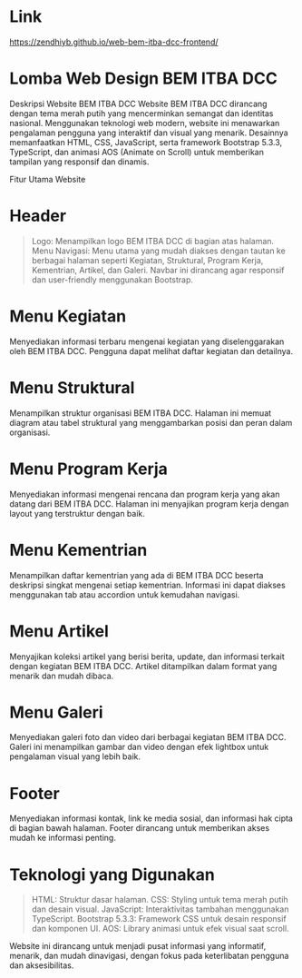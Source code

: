 # Link
https://zendhiyb.github.io/web-bem-itba-dcc-frontend/

# Lomba Web Design BEM ITBA DCC

Deskripsi Website BEM ITBA DCC
Website BEM ITBA DCC dirancang dengan tema merah putih yang mencerminkan semangat dan identitas nasional. Menggunakan teknologi web modern, website ini menawarkan pengalaman pengguna yang interaktif dan visual yang menarik. Desainnya memanfaatkan HTML, CSS, JavaScript, serta framework Bootstrap 5.3.3, TypeScript, dan animasi AOS (Animate on Scroll) untuk memberikan tampilan yang responsif dan dinamis.

Fitur Utama Website

# Header
  > Logo: Menampilkan logo BEM ITBA DCC di bagian atas halaman.
  > Menu Navigasi: Menu utama yang mudah diakses dengan tautan ke berbagai halaman seperti Kegiatan, Struktural, Program Kerja, Kementrian, Artikel, dan Galeri. Navbar ini dirancang agar responsif dan user-friendly menggunakan Bootstrap.

# Menu Kegiatan
  Menyediakan informasi terbaru mengenai kegiatan yang diselenggarakan oleh BEM ITBA DCC. Pengguna dapat melihat daftar kegiatan dan detailnya.
# Menu Struktural
  Menampilkan struktur organisasi BEM ITBA DCC. Halaman ini memuat diagram atau tabel struktural yang menggambarkan posisi dan peran dalam organisasi.
# Menu Program Kerja
  Menyediakan informasi mengenai rencana dan program kerja yang akan datang dari BEM ITBA DCC. Halaman ini menyajikan program kerja dengan layout yang terstruktur dengan baik.
# Menu Kementrian
  Menampilkan daftar kementrian yang ada di BEM ITBA DCC beserta deskripsi singkat mengenai setiap kementrian. Informasi ini dapat diakses menggunakan tab atau accordion untuk kemudahan navigasi.
# Menu Artikel
  Menyajikan koleksi artikel yang berisi berita, update, dan informasi terkait dengan kegiatan BEM ITBA DCC. Artikel ditampilkan dalam format yang menarik dan mudah dibaca.
# Menu Galeri
  Menyediakan galeri foto dan video dari berbagai kegiatan BEM ITBA DCC. Galeri ini menampilkan gambar dan video dengan efek lightbox untuk pengalaman visual yang lebih baik.
# Footer
  Menyediakan informasi kontak, link ke media sosial, dan informasi hak cipta di bagian bawah halaman. Footer dirancang untuk memberikan akses mudah ke informasi penting.

# Teknologi yang Digunakan
  > HTML: Struktur dasar halaman.
  > CSS: Styling untuk tema merah putih dan desain visual.
  > JavaScript: Interaktivitas tambahan menggunakan TypeScript.
  > Bootstrap 5.3.3: Framework CSS untuk desain responsif dan komponen UI.
  > AOS: Library animasi untuk efek visual saat scroll.

Website ini dirancang untuk menjadi pusat informasi yang informatif, menarik, dan mudah dinavigasi, dengan fokus pada keterlibatan pengguna dan aksesibilitas.





